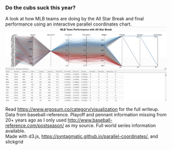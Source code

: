 ### Do the cubs suck this year?  
A look at how MLB teams are doing by the All Star Break and final performance using an interactive parallel coordinates chart.  
![](MLB%20Team%20Performance%20with%20All%20Star%20Break.PNG?raw=true)   
  
Read https://www.ergosum.co/category/visualization for the full writeup.  
Data from baseball-reference. Playoff and pennant information missing from 20+ years ago as I only used http://www.baseball-reference.com/postseason/ as my source. Full world series information available.  
Made with d3.js, https://syntagmatic.github.io/parallel-coordinates/, and slickgrid
